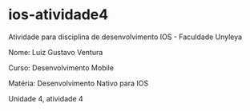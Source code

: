 # ios-atividade4
Atividade para disciplina de desenvolvimento IOS - Faculdade Unyleya

Nome: Luiz Gustavo Ventura

Curso: Desenvolvimento Mobile

Matéria: Desenvolvimento Nativo para IOS

Unidade 4, atividade 4